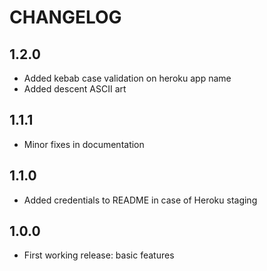 # CHANGELOG  

## 1.2.0
- Added kebab case validation on heroku app name
- Added descent ASCII art

## 1.1.1
- Minor fixes in documentation

## 1.1.0
- Added credentials to README in case of Heroku staging  

## 1.0.0
- First working release: basic features  
